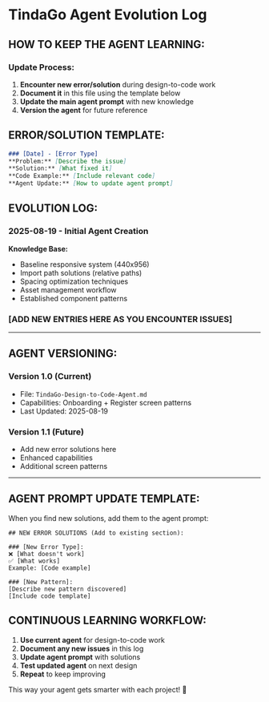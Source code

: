 # TindaGo Agent Evolution Log

## HOW TO KEEP THE AGENT LEARNING:

### **Update Process:**
1. **Encounter new error/solution** during design-to-code work
2. **Document it** in this file using the template below
3. **Update the main agent prompt** with new knowledge
4. **Version the agent** for future reference

## ERROR/SOLUTION TEMPLATE:
```markdown
### [Date] - [Error Type]
**Problem:** [Describe the issue]
**Solution:** [What fixed it]
**Code Example:** [Include relevant code]
**Agent Update:** [How to update agent prompt]
```

## EVOLUTION LOG:

### 2025-08-19 - Initial Agent Creation
**Knowledge Base:**
- Baseline responsive system (440x956)
- Import path solutions (relative paths)
- Spacing optimization techniques
- Asset management workflow
- Established component patterns

### [ADD NEW ENTRIES HERE AS YOU ENCOUNTER ISSUES]

---

## AGENT VERSIONING:

### Version 1.0 (Current)
- File: `TindaGo-Design-to-Code-Agent.md`
- Capabilities: Onboarding + Register screen patterns
- Last Updated: 2025-08-19

### Version 1.1 (Future)
- Add new error solutions here
- Enhanced capabilities
- Additional screen patterns

---

## AGENT PROMPT UPDATE TEMPLATE:

When you find new solutions, add them to the agent prompt:

```
## NEW ERROR SOLUTIONS (Add to existing section):

### [New Error Type]:
❌ [What doesn't work]
✅ [What works]
Example: [Code example]

### [New Pattern]:
[Describe new pattern discovered]
[Include code template]
```

## CONTINUOUS LEARNING WORKFLOW:

1. **Use current agent** for design-to-code work
2. **Document any new issues** in this log
3. **Update agent prompt** with solutions
4. **Test updated agent** on next design
5. **Repeat** to keep improving

This way your agent gets smarter with each project! 🚀